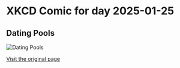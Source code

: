 
# XKCD Comic for day 2025-01-25

## Dating Pools

![Dating Pools](https://imgs.xkcd.com/comics/dating_pools.png "The full analysis is of course much more complicated, but I can't stay to talk about it because I have a date.")

[Visit the original page](https://xkcd.com/314/)
